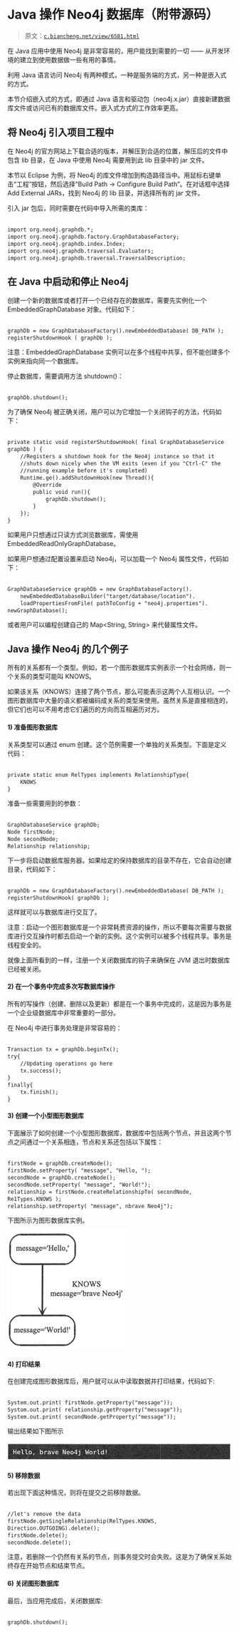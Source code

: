 # Java 操作 Neo4j 数据库（附带源码）

> 原文：[`c.biancheng.net/view/6581.html`](http://c.biancheng.net/view/6581.html)

在 Java 应用中使用 Neo4j 是非常容易的，用户能找到需要的一切 —— 从开发环境的建立到使用数据做一些有用的事情。

利用 Java 语言访问 Neo4j 有两种模式，一种是服务端的方式，另一种是嵌入式的方式。

本节介绍嵌入式的方式，即通过 Java 语言和驱动包（neo4j.x.jar）直接新建数据库文件或访问已有的数据库文件。嵌入式方式的工作效率更高。

## 将 Neo4j 引入项目工程中

在 Neo4j 的官方网站上下载合适的版本，并解压到合适的位置，解压后的文件中包含 lib 目录，在 Java 中使用 Neo4j 需要用到此 lib 目录中的 jar 文件。

本节以 Eclipse 为例，将 Neo4j 的库文件增加到构造路径当中。用鼠标右键单击“工程”按钮，然后选择“Build Path -> Configure Build Path”。在对话框中选择 Add External JARs，找到 Neo4j 的 lib 目录，并选择所有的 jar 文件。

引入 jar 包后，同时需要在代码中导入所需的类库：

```

import org.neo4j.graphdb.*;
import org.neo4j.graphdb.factory.GraphDatabaseFactory;
import org.neo4j.graphdb.index.Index;
import org.neo4j.graphdb.traversal.Evaluators;
import org.neo4j.graphdb.traversal.TraversalDescription;
```

## 在 Java 中启动和停止 Neo4j

创建一个新的数据库或者打开一个已经存在的数据库，需要先实例化一个 EmbeddedGraphDatabase 对象。代码如下：

```

graphDb = new GraphDatabaseFactory().newEmbeddedDatabase( DB_PATH );
registerShutdownHook ( graphDb );
```

注意：EmbeddedGraphDatabase 实例可以在多个线程中共享，但不能创建多个实例来指向同一个数据库。

停止数据库，需要调用方法 shutdown()：

```

graphDb.shutdown();
```

为了确保 Neo4j 被正确关闭，用户可以为它增加一个关闭钩子的方法，代码如下：

```

private static void registerShutdownHook( final GraphDatabaseService graphDb ) {
    //Registers a shutdown hook for the Neo4j instance so that it
    //shuts down nicely when the VM exits (even if you "Ctrl-C" the
    //running example before it's completed)
    Runtime.ge().addShutdownHook(new Thread(){
        @Override
        public void run(){
            graphDb.shutdown();
        }
    });
}
```

如果用户只想通过只读方式浏览数据库，需使用 EmbeddedReadOnlyGraphDatabase。

如果用户想通过配置设置来启动 Neo4j，可以加载一个 Neo4j 属性文件，代码如下：

```

GraphDatabaseService graphDb = new GraphDatabaseFactory().
    newEmbeddedDatabaseBuilder("target/database/location").
    loadPropertiesFromFile( pathToConfig + "neo4j.properties"). newGraphDatabase();
```

或者用户可以编程创建自己的 Map<String, String> 来代替属性文件。

## Java 操作 Neo4j 的几个例子

所有的关系都有一个类型。例如，若一个图形数据库实例表示一个社会网络，则一个关系的类型可能叫 KNOWS。

如果该关系（KNOWS）连接了两个节点，那么可能表示这两个人互相认识。一个图形数据库中大量的语义都被编码成关系的类型来使用。虽然关系是直接相连的，但它们也可以不用考虑它们遍历的方向而互相遍历对方。

#### 1) 准备图形数据库

关系类型可以通过 enum 创建。这个范例需要一个单独的关系类型。下面是定义代码：

```

private static enum RelTypes implements RelationshipType{
    KNOWS
}
```

准备一些需要用到的参数：

```

GraphDatabaseService graphDb;
Node firstNode;
Node secondNode;
Relationship relationship;
```

下一步将启动数据库服务器。如果给定的保持数据库的目录不存在，它会自动创建目录，代码如下：

```

graphDb = new GraphDatabaseFactory().newEmbeddedDatabase( DB_PATH );
registerShutdownHook( graphDb );
```

这样就可以与数据库进行交互了。

注意：启动一个图形数据库是一个非常耗费资源的操作，所以不要每次需要与数据库进行交互操作时都去启动一个新的实例。这个实例可以被多个线程共享。事务是线程安全的。

就像上面所看到的一样，注册一个关闭数据库的钩子来确保在 JVM 退岀时数据库已经被关闭。

#### 2) 在一个事务中完成多次写数据库操作

所有的写操作（创建、删除以及更新）都是在一个事务中完成的，这是因为事务是一个企业级数据库中非常重要的一部分。

在 Neo4j 中进行事务处理是非常容易的：

```

Transaction tx = graphDb.beginTx();
try{
    //Updating operations go here
    tx.success();
}
finally{
    tx.finish();
}
```

#### 3) 创建一个小型图形数据库

下面展示了如何创建一个小型图形数据库，数据库中包括两个节点，并且这两个节点之间通过一个关系相连，节点和关系还包括以下属性：

```

firstNode = graphDb.createNode();
firstNode.setProperty( "message", "Hello, ");
secondNode = graphDb.createNode();
secondNode.setProperty( "message", "World!");
relationship = firstNode.createRelationshipTo( secondNode, Re1Types.KNOWS );
relationship.setProperty( "message", nbrave Neo4j");
```

下图所示为图形数据库实例。

![](img/1ccde4f276e35591bd37e7666a24fcf5.png)

#### 4) 打印结果

在创建完成图形数据库后，用户就可以从中读取数据并打印结果，代码如下:

```

System.out.print( firstNode.getProperty("message"));
Systom.out.print( relationship.getProperty("message"));
System.out.print( secondNode.getProperty("message"));
```

输出结果如下图所示

![](img/0c89889c775da17fb2f9f2a39f62e879.png)

#### 5) 移除数据

若出现下面这种情况，则将在提交之前移除数据。

```

//let's remove the data
firstNode.getSingleRelationship(RelTypes.KNOWS, Direction.OUTGOING).delete();
firstNode.delete();
secondNode.delete();
```

注意，若删除一个仍然有关系的节点，则事务提交时会失败。这是为了确保关系始终存在开始节点和结束节点。

#### 6) 关闭图形数据库

最后，当应用完成后，关闭数据库:

```

graphDb.shutdown();
```